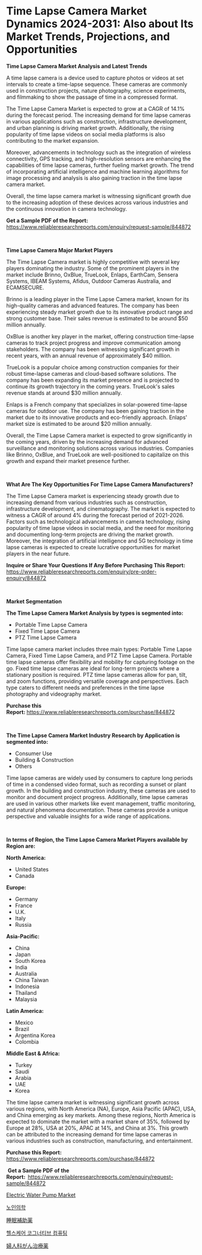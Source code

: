<p><h1>Time Lapse Camera Market Dynamics 2024-2031: Also about Its Market Trends, Projections, and Opportunities</h1></p><p><strong>Time Lapse Camera Market Analysis and Latest Trends</strong></p>
<p><p>A time lapse camera is a device used to capture photos or videos at set intervals to create a time-lapse sequence. These cameras are commonly used in construction projects, nature photography, science experiments, and filmmaking to show the passage of time in a compressed format.</p><p>The Time Lapse Camera Market is expected to grow at a CAGR of 14.1% during the forecast period. The increasing demand for time lapse cameras in various applications such as construction, infrastructure development, and urban planning is driving market growth. Additionally, the rising popularity of time lapse videos on social media platforms is also contributing to the market expansion.</p><p>Moreover, advancements in technology such as the integration of wireless connectivity, GPS tracking, and high-resolution sensors are enhancing the capabilities of time lapse cameras, further fueling market growth. The trend of incorporating artificial intelligence and machine learning algorithms for image processing and analysis is also gaining traction in the time lapse camera market.</p><p>Overall, the time lapse camera market is witnessing significant growth due to the increasing adoption of these devices across various industries and the continuous innovation in camera technology.</p></p>
<p><strong>Get a Sample PDF of the Report:&nbsp;</strong> <a href="https://www.reliableresearchreports.com/enquiry/request-sample/844872">https://www.reliableresearchreports.com/enquiry/request-sample/844872</a></p>
<p>&nbsp;</p>
<p><strong>Time Lapse Camera Major Market Players</strong></p>
<p><p>The Time Lapse Camera market is highly competitive with several key players dominating the industry. Some of the prominent players in the market include Brinno, OxBlue, TrueLook, Enlaps, EarthCam, Sensera Systems, IBEAM Systems, Afidus, Outdoor Cameras Australia, and ECAMSECURE.</p><p>Brinno is a leading player in the Time Lapse Camera market, known for its high-quality cameras and advanced features. The company has been experiencing steady market growth due to its innovative product range and strong customer base. Their sales revenue is estimated to be around $50 million annually.</p><p>OxBlue is another key player in the market, offering construction time-lapse cameras to track project progress and improve communication among stakeholders. The company has been witnessing significant growth in recent years, with an annual revenue of approximately $40 million.</p><p>TrueLook is a popular choice among construction companies for their robust time-lapse cameras and cloud-based software solutions. The company has been expanding its market presence and is projected to continue its growth trajectory in the coming years. TrueLook's sales revenue stands at around $30 million annually.</p><p>Enlaps is a French company that specializes in solar-powered time-lapse cameras for outdoor use. The company has been gaining traction in the market due to its innovative products and eco-friendly approach. Enlaps' market size is estimated to be around $20 million annually.</p><p>Overall, the Time Lapse Camera market is expected to grow significantly in the coming years, driven by the increasing demand for advanced surveillance and monitoring solutions across various industries. Companies like Brinno, OxBlue, and TrueLook are well-positioned to capitalize on this growth and expand their market presence further.</p></p>
<p>&nbsp;</p>
<p><strong>What Are The Key Opportunities For Time Lapse Camera Manufacturers?</strong></p>
<p><p>The Time Lapse Camera market is experiencing steady growth due to increasing demand from various industries such as construction, infrastructure development, and cinematography. The market is expected to witness a CAGR of around 4% during the forecast period of 2021-2026. Factors such as technological advancements in camera technology, rising popularity of time lapse videos in social media, and the need for monitoring and documenting long-term projects are driving the market growth. Moreover, the integration of artificial intelligence and 5G technology in time lapse cameras is expected to create lucrative opportunities for market players in the near future.</p></p>
<p><strong>Inquire or Share Your Questions If Any Before Purchasing This Report:</strong> <a href="https://www.reliableresearchreports.com/enquiry/pre-order-enquiry/844872">https://www.reliableresearchreports.com/enquiry/pre-order-enquiry/844872</a></p>
<p>&nbsp;</p>
<p><strong>Market Segmentation</strong></p>
<p><strong>The Time Lapse Camera Market Analysis by types is segmented into:</strong></p>
<p><ul><li>Portable Time Lapse Camera</li><li>Fixed Time Lapse Camera</li><li>PTZ Time Lapse Camera</li></ul></p>
<p><p>Time lapse camera market includes three main types: Portable Time Lapse Camera, Fixed Time Lapse Camera, and PTZ Time Lapse Camera. Portable time lapse cameras offer flexibility and mobility for capturing footage on the go. Fixed time lapse cameras are ideal for long-term projects where a stationary position is required. PTZ time lapse cameras allow for pan, tilt, and zoom functions, providing versatile coverage and perspectives. Each type caters to different needs and preferences in the time lapse photography and videography market.</p></p>
<p><strong>Purchase this Report:&nbsp;</strong><a href="https://www.reliableresearchreports.com/purchase/844872">https://www.reliableresearchreports.com/purchase/844872</a></p>
<p>&nbsp;</p>
<p><strong>The Time Lapse Camera Market Industry Research by Application is segmented into:</strong></p>
<p><ul><li>Consumer Use</li><li>Building & Construction</li><li>Others</li></ul></p>
<p><p>Time lapse cameras are widely used by consumers to capture long periods of time in a condensed video format, such as recording a sunset or plant growth. In the building and construction industry, these cameras are used to monitor and document project progress. Additionally, time lapse cameras are used in various other markets like event management, traffic monitoring, and natural phenomena documentation. These cameras provide a unique perspective and valuable insights for a wide range of applications.</p></p>
<p>&nbsp;</p>
<p><strong>In terms of Region, the Time Lapse Camera Market Players available by Region are:</strong></p>
<p>
    <p> <strong> North America: </strong>
        <ul>
            <li>United States</li>
            <li>Canada</li>
        </ul>
        </p> 
    <p> <strong> Europe: </strong>
        <ul>
            <li>Germany</li>
            <li>France</li>
            <li>U.K.</li>
            <li>Italy</li>
            <li>Russia</li>
        </ul>
        </p> 
    <p> <strong> Asia-Pacific: </strong>
        <ul>
            <li>China</li>
            <li>Japan</li>
            <li>South Korea</li>
            <li>India</li>
            <li>Australia</li>
            <li>China Taiwan</li>
            <li>Indonesia</li>
            <li>Thailand</li>
            <li>Malaysia</li>
        </ul>
        </p> 
    <p> <strong> Latin America: </strong>
        <ul>
            <li>Mexico</li>
            <li>Brazil</li>
            <li>Argentina Korea</li>
            <li>Colombia</li>
        </ul>
        </p> 
    <p> <strong> Middle East & Africa: </strong>
        <ul>
            <li>Turkey</li>
            <li>Saudi</li>
            <li>Arabia</li>
            <li>UAE</li>
            <li>Korea</li>
        </ul>
    </p>
    </p>
<p><p>The time lapse camera market is witnessing significant growth across various regions, with North America (NA), Europe, Asia Pacific (APAC), USA, and China emerging as key markets. Among these regions, North America is expected to dominate the market with a market share of 35%, followed by Europe at 28%, USA at 20%, APAC at 14%, and China at 3%. This growth can be attributed to the increasing demand for time lapse cameras in various industries such as construction, manufacturing, and entertainment.</p></p>
<p><strong>Purchase this Report: </strong><a href="https://www.reliableresearchreports.com/purchase/844872">https://www.reliableresearchreports.com/purchase/844872</a></p>
<p>&nbsp;<strong>Get a Sample PDF of the Report:&nbsp;&nbsp;</strong><a href="https://www.reliableresearchreports.com/enquiry/request-sample/844872">https://www.reliableresearchreports.com/enquiry/request-sample/844872</a></p>
<p><strong></strong></p>
<p><p><a href="https://issuu.com/reportprime-2/docs/electric-water-pump-market-size-2030.pptx">Electric Water Pump Market</a></p><p><a href="https://github.com/vsap75a286l/Market-Research-Report-List-1/blob/main/22450688528.md">노인의학</a></p><p><a href="https://github.com/NashBeahan2023/Market-Research-Report-List-1/blob/main/89435179337.md">睡眠補助薬</a></p><p><a href="https://github.com/Maeennan456456/Market-Research-Report-List-1/blob/main/27512868529.md">헬스케어 코그너티브 컴퓨팅</a></p><p><a href="https://github.com/joaejkdzgyljvo6/Market-Research-Report-List-1/blob/main/86869689336.md">婦人科がん治療薬</a></p></p>